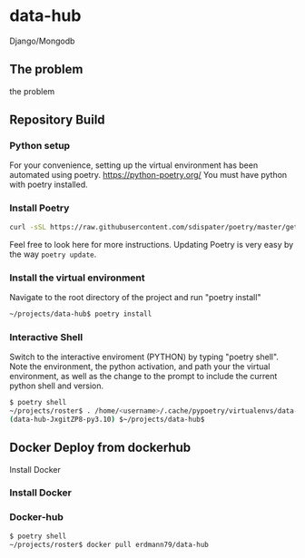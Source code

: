 # data-hub

Django/Mongodb 

## The problem
the problem

## Repository Build

### Python setup

For your convenience, setting up the virtual environment has been automated using poetry. https://python-poetry.org/ You must have python with poetry installed.

### Install Poetry

```bash
curl -sSL https://raw.githubusercontent.com/sdispater/poetry/master/get-poetry.py | python
````
Feel free to look here for more instructions. Updating Poetry is very easy by the way ```poetry update```.

### Install the virtual environment

Navigate to the root directory of the project and run "poetry install"

```bash
~/projects/data-hub$ poetry install
````

### Interactive Shell

Switch to the interactive enviroment (PYTHON) by typing "poetry shell". Note the environment, the python activation, and path your the virtual environment, as well as the change to the prompt to include the current python shell and version.

```bash
$ poetry shell
~/projects/roster$ . /home/<username>/.cache/pypoetry/virtualenvs/data-hub-JxgitZP8-py3.10/bin/activate
(data-hub-JxgitZP8-py3.10) $~/projects/data-hub$
````

## Docker Deploy from dockerhub

Install Docker

### Install Docker

### Docker-hub

```bash
$ poetry shell
~/projects/roster$ docker pull erdmann79/data-hub
````



